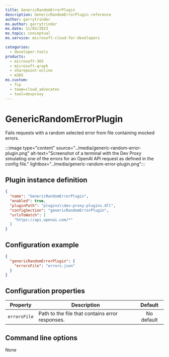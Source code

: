 ```yaml
---
title: GenericRandomErrorPlugin
description: GenericRandomErrorPlugin reference
author: garrytrinder
ms.author: garrytrinder
ms.date: 11/03/2023
ms.topic: conceptual
ms.service: microsoft-cloud-for-developers

categories:
  - developer-tools
products:
  - microsoft-365
  - microsoft-graph
  - sharepoint-online
  - m365
ms.custom:
  - fcp
  - team=cloud_advocates
  - tool=devproxy
---
```


# GenericRandomErrorPlugin

Fails requests with a random selected error from file containing mocked errors.

:::image type="content" source="../media/generic-random-error-plugin.png" alt-text="Screenshot of a terminal with the Dev Proxy simulating one of the errors for an OpenAI API request as defined in the config file." lightbox="../media/generic-random-error-plugin.png":::

## Plugin instance definition

```json
{
  "name": "GenericRandomErrorPlugin",
  "enabled": true,
  "pluginPath": "plugins\\dev-proxy-plugins.dll",
  "configSection": "genericRandomErrorPlugin",
  "urlsToWatch": [
    "https://api.openai.com/*"
  ]
}
```

## Configuration example

```json
{
  "genericRandomErrorPlugin": {
    "errorsFile": "errors.json"
  }
}
```

## Configuration properties

| Property | Description | Default |
|----------|-------------|:-------:|
| `errorsFile` | Path to the file that contains error responses. | No default |

## Command line options

None
